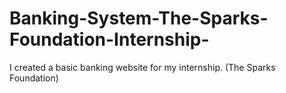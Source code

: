 # Banking-System-The-Sparks-Foundation-Internship-
I created a basic banking website for my internship. (The Sparks Foundation)
